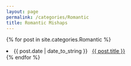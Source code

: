```yaml
---
layout: page
permalink: /categories/Romantic
title: Romantic Mishaps
---
```


{% for post in site.categories.Romantic %}
 <li><span>{{ post.date | date_to_string }}</span> &nbsp; <a href="{{ post.url }}">{{ post.title }}</a></li>
{% endfor %}